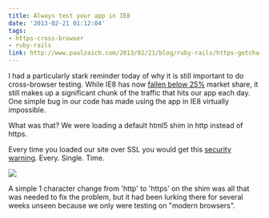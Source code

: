 ```yaml
---
title: Always test your app in IE8
date: '2013-02-21 01:12:04'
tags:
- https-cross-browser
- ruby-rails
link: http://www.paulzaich.com/2013/02/21/blog/ruby-rails/https-gotcha-in-ie8/
---
```


I had a particularly stark reminder today of why it is still important to do cross-browser testing. While IE8 has now 
[fallen below 25%](http://thenextweb.com/apps/2012/10/01/internet-explorer-8-falls-25-market-share-firefox-15-passes-10-mark-chrome-loses-users/) market share, it still makes up a significant chunk of the traffic that hits our app each day. One simple bug in our code has made using the app in IE8 virtually impossible.

What was that? We were loading a default html5 shim in http instead of https.


<!--[if lt IE 9]>
  <script src="http://html5shim.googlecode.com/svn/trunk/html5.js" type="text/javascript"></script>
<![endif]-->

Every time you loaded our site over SSL you would get this 
[security warning](http://blog.httpwatch.com/2009/04/23/fixing-the-ie-8-warning-do-you-want-to-view-only-the-webpage-content-that-was-delivered-securely/). Every. Single. Time.


![](http://www.paulzaich.com/wp-content/uploads/2013/02/Screen-Shot-2013-02-21-at-5.54.17-PM-560x219.png)

A simple 1 character change from 'http' to 'https' on the shim was all that was needed to fix the problem, but it had been lurking there for several weeks unseen because we only were testing on "modern browsers".
